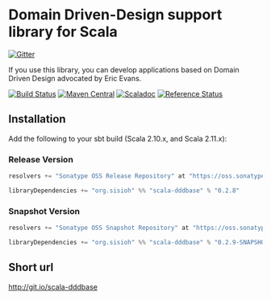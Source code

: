 # Domain Driven-Design support library for Scala

[![Gitter](https://badges.gitter.im/Join%20Chat.svg)](https://gitter.im/sisioh/scala-dddbase?utm_source=badge&utm_medium=badge&utm_campaign=pr-badge&utm_content=badge)

If you use this library, you can develop applications based on Domain Driven Design advocated by Eric Evans.

[![Build Status](https://travis-ci.org/sisioh/scala-dddbase.png?branch=master)](https://travis-ci.org/sisioh/scala-dddbase)
[![Maven Central](https://maven-badges.herokuapp.com/maven-central/org.sisioh/scala-dddbase/badge.svg)](https://maven-badges.herokuapp.com/maven-central/org.sisioh/scala-dddbase)
[![Scaladoc](http://javadoc-badge.appspot.com/org.sisioh/scala-dddbase.svg?label=scaladoc)](http://javadoc-badge.appspot.com/org.sisioh/scala-dddbase_2.11)
[![Reference Status](https://www.versioneye.com/java/org.sisioh:scala-dddbase_2.11/reference_badge.svg?style=flat)](https://www.versioneye.com/java/org.sisioh:scala-dddbase_2.11/references)


## Installation

Add the following to your sbt build (Scala 2.10.x, and Scala 2.11.x):

### Release Version

```scala
resolvers += "Sonatype OSS Release Repository" at "https://oss.sonatype.org/content/repositories/releases/"

libraryDependencies += "org.sisioh" %% "scala-dddbase" % "0.2.8"
```

### Snapshot Version

```scala
resolvers += "Sonatype OSS Snapshot Repository" at "https://oss.sonatype.org/content/repositories/snapshots/"

libraryDependencies += "org.sisioh" %% "scala-dddbase" % "0.2.9-SNAPSHOT"
```

## Short url

http://git.io/scala-dddbase
